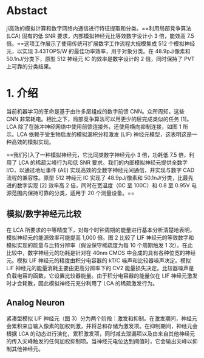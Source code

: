 # Abstact
ji高效的模拟计算和数字网络内通信进行特征提取和分类。==利用局部竞争算法 (LCA) 固有的低 SNR 要求，内部模拟神经元比等效数字设计小 3 倍，能效高 7.5 倍。==这项工作展示了使用传统可扩展数字工作流程大规模集成 512 个模拟神经元，以实现 3.43TOPS/W 的最佳功率效率，用于对象分类。在 48.9pJ/像素和 50.1nJ/分类下，原型 512 神经元 IC 的效率是数字设计的 2 倍，同时保持了 PVT 上可靠的分类结果。

# 1. 介绍
当前机器学习的革命是基于由许多层组成的数字前馈 CNN。众所周知，这些 CNN 非常耗电。相比之下，局部竞争算法可以用更少的层完成类似的任务 [1]。LCA 除了在脉冲神经网络中使用前馈连接外，还使用横向抑制连接，如图 1 所示。LCA 依赖于受生物启发的模拟漏积分和激发 (LIF) 神经元模型，这表明这是一种高效的模拟实现。

==我们引入了一种模拟神经元，它比同类数字神经元小 3 倍，功耗低 7.5 倍，利用了 LCA 的稀疏尖峰行为和低 SNR 要求。我们的内部模拟神经元提供全数字 I/O，以通过地址事件 (AE) 实现高效的全数字神经元间通信，并实现与数字 CAD 流程的兼容性。原型 512 神经元 IC 实现了 48.9pJ/像素和 50.1nJ/分类，比最先进的数字实现 [2] 效率高 2 倍，同时在宽温度（0C 至 100C）和 0.8 至 0.95V 电源范围内保持可靠的分类，适用于 20 个测量设备。==

## 模拟/数字神经元比较
在 LCA 所要求的中等精度下，对每个时钟周期的能量进行基本分析清楚地表明，模拟神经元的能源效率可能提高 1,000 倍。图 2 比较了 LIF 神经元的等效数字和模拟实现的能量与比特分辨率（假设保守稀疏度为每 10 个周期触发 1 次）。在此比较中，数字神经元的功耗是针对在 40nm CMOS 中合成的具有各种位宽的神经元。模拟 LIF 神经元的精度由积分电容器的 kT/C 噪声和比较器噪声决定。模拟 LIF 神经元的能量消耗主要由更高分辨率下的 CV2 能量损失决定。比较器噪声是负载电容的函数，它设置比较器能量。由于积分电容器的能量仅在 LIF 神经元激发时才会耗散，因此模拟神经元充分利用了 LCA 的稀疏激发行为。

## Analog Neuron
紧凑型模拟 LIF 神经元（图 3）分为两个阶段：激发和抑制。在激发期间，神经元会累积来自输入像素的加权刺激，并将总和存储为激发项。在抑制期间，神经元会根据 LCA 的动态进行演化，累积激发项，同时减去泄漏项以及由来自其他神经元的传入尖峰触发的任何加权抑制项。当神经元电位达到阈值时，它会输出尖峰以抑制其他神经元。